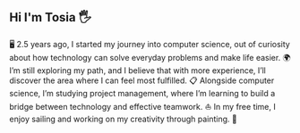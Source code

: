 ## Hi I'm Tosia 🖐️
🖥️ 2.5 years ago, I started my journey into computer science, out of curiosity about how technology can solve everyday problems and make life easier.
🌍 I’m still exploring my path, and I believe that with more experience, I’ll discover the area where I can feel most fulfilled.
📋 Alongside computer science, I’m studying project management, where I’m learning to build a bridge between technology and effective teamwork.
⛵ In my free time, I enjoy sailing and working on my creativity through painting. 🎨

<!--
**TosiaCh/TosiaCh** is a ✨ _special_ ✨ repository because its `README.md` (this file) appears on your GitHub profile.

Here are some ideas to get you started:

- 🔭 I’m currently working on ...
- 🌱 I’m currently learning ...
- 👯 I’m looking to collaborate on ...
- 🤔 I’m looking for help with ...
- 💬 Ask me about ...
- 📫 How to reach me: ...
- 😄 Pronouns: ...
- ⚡ Fun fact: ...
-->
